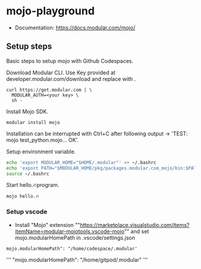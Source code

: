 # mojo-playground

* Documentation: https://docs.modular.com/mojo/

## Setup steps 

Basic steps to setup mojo with Github Codespaces.

Download Modular CLI. Use Key provided at developer.modular.com/download and replace with <your key>.

```
curl https://get.modular.com | \
  MODULAR_AUTH=<your key> \
  sh -
```

Install Mojo SDK.

```
modular install mojo
```

Installation can be interrupted with Ctrl+C after following output -> 'TEST: mojo test_python.mojo... OK'.

Setup environment variable.

```bash
echo 'export MODULAR_HOME="$HOME/.modular"' >> ~/.bashrc
echo 'export PATH="$MODULAR_HOME/pkg/packages.modular.com_mojo/bin:$PATH"' >> ~/.bashrc
source ~/.bashrc
```

Start hello.🔥program.

```bash
mojo hello.🔥
```

### Setup vscode 

* Install "Mojo" extension ""https://marketplace.visualstudio.com/items?itemName=modular-mojotools.vscode-mojo"" and set mojo.modularHomePath in .vscode/settings.json

```
mojo.modularHomePath": "/home/codespace/.modular'
```

'''
    "mojo.modularHomePath": "/home/gitpod/.modular"
'''


